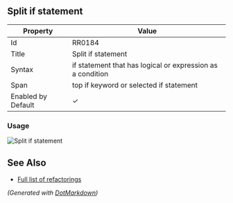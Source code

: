 ## Split if statement

| Property           | Value                                                      |
| ------------------ | ---------------------------------------------------------- |
| Id                 | RR0184                                                     |
| Title              | Split if statement                                         |
| Syntax             | if statement that has logical or expression as a condition |
| Span               | top if keyword or selected if statement                    |
| Enabled by Default | &#x2713;                                                   |

### Usage

![Split if statement](../../images/refactorings/SplitIfStatement.png)

## See Also

* [Full list of refactorings](Refactorings.md)


*\(Generated with [DotMarkdown](http://github.com/JosefPihrt/DotMarkdown)\)*